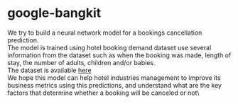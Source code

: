 # google-bangkit
We try to build a neural network model for a bookings cancellation prediction.\
The model is trained using hotel booking demand dataset use several information from the dataset such as when the booking was made, length of stay, the number of adults, children and/or babies.\
The dataset is available [here](https://www.kaggle.com/jessemostipak/hotel-booking-demand)\
We hope this model can help hotel industries management to improve its business metrics using this predictions, and understand what are the key factors that determine whether a booking will be canceled or not\
